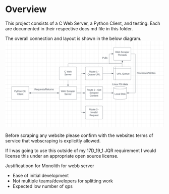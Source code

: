 # Overview
This project consists of a C Web Server, a Python Client, and testing.
Each are documented in their respective docs md file in this folder.

The overall connection and layout is shown in the below diagram.
![Design Diagram](diagram_howell_17d_19_1.png "Design Diagram")

Before scraping any website please confirm with the websites terms of service that webscraping is explicitly allowed.

If I was going to use this outside of my 17D_19_1 JQR requirement I would license this under an appropriate open source license.

Justificatioon for Monolith for webb server
- Ease of initial development
- Not multiple teams/developers for splitting work
- Expected low number of qps
